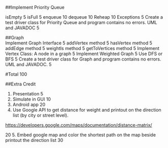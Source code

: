 
##Implement Priority Queue
 
isEmpty	5
isFull	5
enqueue	10
dequeue	10
Reheap	10
Exceptions	5
Create a test driver class for Priority Queue and program contains no errors. UML and JAVADOC	5
 	 
##Graph	 
Implement Graph Interface	5
addVertex method	5
hasVertex method	5
addEdge method	5
weightIs method	5
getToVertices method	5
Implement Vertex Class: A node in a graph	5
Implement Weighted Graph	5
Use DFS or BFS	5
Create a test driver class for Graph and program contains no errors. UML and JAVADOC.	5
 	 
#Total	100
 	 
##Extra Credit	 
1. Presentation	 5
2. Simulate in GUI	 10
3. Android app	 20
4. Use Google API to get distance for weight and printout on the direction list (by city or street level).

https://developers.google.com/maps/documentation/distance-matrix/

 20
5. Embed google map and color the shortest path on the map beside printout the direction list                       30